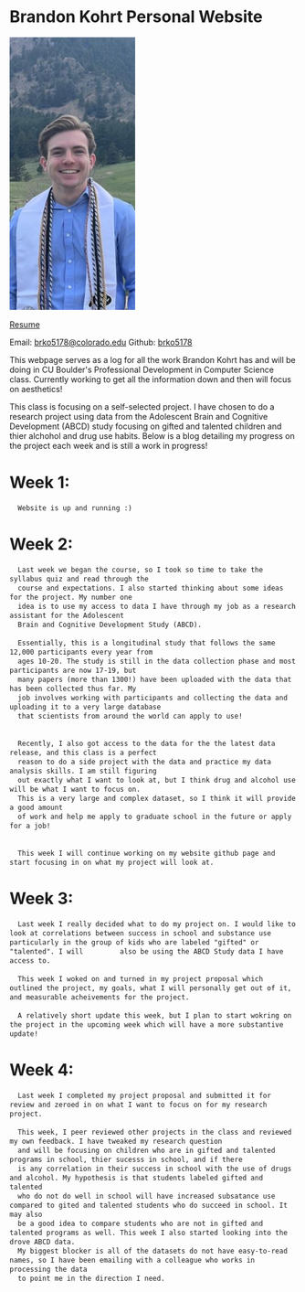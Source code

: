 # Brandon Kohrt Personal Website      


<p float:"right">
  <img src="profilepic2.jpg" alt="Prifle"/>
</p>

<a href="Brandon.Kohrt.Resume.pdf" target="_blank">Resume</a>

Email: brko5178@colorado.edu  Github: [brko5178](https://github.com/brko5178)
 
This webpage serves as a log for all the work Brandon Kohrt has and will be doing in CU Boulder's Professional Development in Computer Science class.
Currently working to get all the information down and then will focus on aesthetics!

This class is focusing on a self-selected project. I have chosen to do a research project using data from the Adolescent Brain and Cognitive Development (ABCD)
study focusing on gifted and talented children and thier alchohol and drug use habits. Below is a blog detailing my progress on the project each week
and is still a work in progress! 

# Week 1:
      Website is up and running :)

# Week 2:
      Last week we began the course, so I took so time to take the syllabus quiz and read through the 
      course and expectations. I also started thinking about some ideas for the project. My number one 
      idea is to use my access to data I have through my job as a research assistant for the Adolescent 
      Brain and Cognitive Development Study (ABCD). 
      
      Essentially, this is a longitudinal study that follows the same 12,000 participants every year from 
      ages 10-20. The study is still in the data collection phase and most participants are now 17-19, but 
      many papers (more than 1300!) have been uploaded with the data that has been collected thus far. My 
      job involves working with participants and collecting the data and uploading it to a very large database 
      that scientists from around the world can apply to use!

      
      Recently, I also got access to the data for the the latest data release, and this class is a perfect 
      reason to do a side project with the data and practice my data analysis skills. I am still figuring 
      out exactly what I want to look at, but I think drug and alcohol use will be what I want to focus on. 
      This is a very large and complex dataset, so I think it will provide a good amount 
      of work and help me apply to graduate school in the future or apply for a job!

      
      This week I will continue working on my website github page and start focusing in on what my project will look at.

# Week 3:
      Last week I really decided what to do my project on. I would like to look at correlations between success in school and substance use particularly in the group of kids who are labeled "gifted" or "talented". I will         also be using the ABCD Study data I have access to.

      This week I woked on and turned in my project proposal which outlined the project, my goals, what I will personally get out of it, and measurable acheivements for the project. 

      A relatively short update this week, but I plan to start wokring on the project in the upcoming week which will have a more substantive update!

# Week 4:
      Last week I completed my project proposal and submitted it for review and zeroed in on what I want to focus on for my research project.
      
      This week, I peer reviewed other projects in the class and reviewed my own feedback. I have tweaked my research question 
      and will be focusing on children who are in gifted and talented programs in school, thier sucesss in school, and if there
      is any correlation in their success in school with the use of drugs and alcohol. My hypothesis is that students labeled gifted and talented
      who do not do well in school will have increased subsatance use compared to gited and talented students who do succeed in school. It may also 
      be a good idea to compare students who are not in gifted and talented programs as well. This week I also started looking into the drove ABCD data.
      My biggest blocker is all of the datasets do not have easy-to-read names, so I have been emailing with a colleague who works in processing the data 
      to point me in the direction I need.

